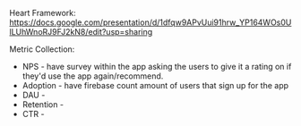 Heart Framework: https://docs.google.com/presentation/d/1dfqw9APvUui91hrw_YP164WOs0UlLUhWnoRJ9FJ2kN8/edit?usp=sharing 

Metric Collection:
* NPS - have survey within the app asking the users to give it a rating on if they'd use the app again/recommend. 
* Adoption - have firebase count amount of users that sign up for the app
* DAU -
* Retention -
* CTR -
